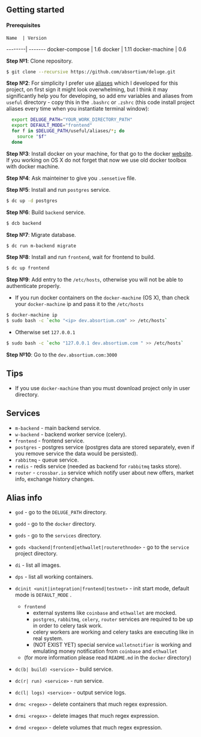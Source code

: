 
## Getting started
#### Prerequisites
  
    Name  | Version 
  --------| -------
  docker-compose | 1.6
  docker | 1.11
  docker-machine | 0.6
  
  **Step №1**: Clone repository.  
  ```bash
  $ git clone --recursive https://github.com/absortium/deluge.git
  ```

  **Step №2**: For simplicity I prefer use [aliases](#alias-info) which I developed for this project, on first sign it might look overwhelming, but I think it may significantly help you for developing, so add env variables and aliases from `useful` directory - copy this in the `.bashrc` or `.zshrc` (this code install project aliases every time when you instantiate terminal window):
  ```bash
    export DELUGE_PATH="YOUR_WORK_DIRECTORY_PATH"
    export DEFAULT_MODE="frontend"
    for f in $DELUGE_PATH/useful/aliases/*; do
      source "$f"
    done  
  ```
  
  **Step №3**: Install docker on your machine, for that go to the docker [website](https://www.docker.com). If you working on OS X do not forget that now we use old docker toolbox with docker machine.
  
  **Step №4**: Ask mainteiner to give you `.sensetive` file.
  
  **Step №5**: Install and run `postgres` service.
  ```bash
  $ dc up -d postgres
  ```

  **Step №6**: Build `backend` service.
  ```bash
  $ dcb backend
  ```  

**Step №7**: Migrate database.
  ```bash
  $ dc run m-backend migrate
  ```
  
**Step №8**: Install and run `frontend`, wait for frontend to build.
  ```bash
  $ dc up frontend
  ```

**Step №9**: Add entry to the `/etc/hosts`, otherwise you will not be able to authenticate properly.
 * If you run docker containers on the `docker-machine` (OS X), than check your `docker-machine` ip and pass it to the `/etc/hosts`
 ```bash
 $ docker-machine ip
 $ sudo bash -c `echo "<ip> dev.absortium.com" >> /etc/hosts`
 ```
 * Otherwise set `127.0.0.1`
 ```bash
 $ sudo bash -c `echo "127.0.0.1 dev.absortium.com " >> /etc/hosts`
 ```
   
**Step №10**: Go to the `dev.absortium.com:3000`
    
## Tips
* If you use `docker-machine` than you must download project only in user directory.
 
## Services
* `m-backend` - main backend service.
* `w-backend` - backend worker service (celery).
* `frontend` - frontend service.
* `postgres` - postgres service (postgres data are stored separately, even if you remove service the data would be persisted).
* `rabbitmq` - queue service.
* `redis` - redis service (needed as backend for `rabbitmq` tasks store).
* `router` - `crossbar.io` service which notify user about new offers, market info, exchange history changes.

## Alias info
* `god` - go to the `DELUGE_PATH` directory.
* `godd` - go to the `docker` directory.
* `gods` - go to the `services` directory.
* `gods <backend|frontend|ethwallet|routerethnode>` - go to the `service` project directory.

* `di` - list all images.
* `dps` - list all working containers.

* `dcinit <unit|integration|frontend|testnet>` - init start mode, default mode is `DEFAULT_MODE` .
    * `frontend`
        * external systems like `coinbase` and `ethwallet` are mocked.
        * `postgres`, `rabbitmq`, `celery`, `router` services are required to be up in order to celery task work.
        * celery workers are working and celery tasks are executing like in real system.
        * (NOT EXIST YET) special service `walletnotifier` is working and emulating money notification from `coinbase` and `ethwallet` 
    * (for more information please read `README.md` in the `docker` directory)         

* `dc(b| build) <service>` - build service.
* `dc(r| run) <service>` - run service.
* `dc(l| logs) <service>` - output service logs.

* `drmc <regex>` - delete containers that much regex expression.
* `drmi <regex>` - delete images that much regex expression.
* `drmd <regex>` - delete volumes that much regex expression.
